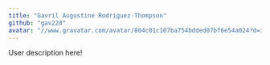 ```yaml
---
title: "Gavril Augustine Rodriguez-Thompson"
github: "gav228"
avatar: "//www.gravatar.com/avatar/804c01c107ba754bdded07bf6e54a024?d=identicon"
---
```


User description here!
